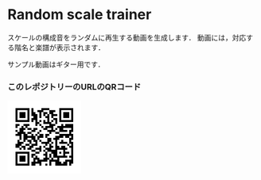 Random scale trainer
====
スケールの構成音をランダムに再生する動画を生成します．
動画には，対応する階名と楽譜が表示されます．

サンプル動画はギター用です．

### このレポジトリーのURLのQRコード
![QR_Code](https://github.com/ktysd/random_scale_trainer/blob/master/QR_Code.png)
